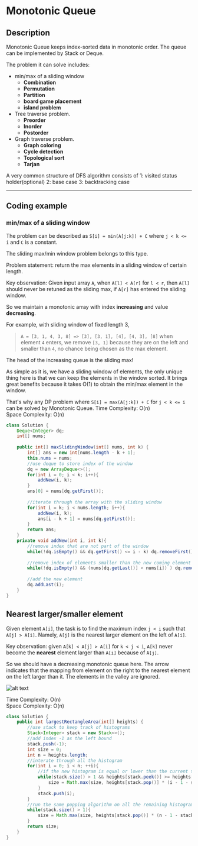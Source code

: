# Monotonic Queue

## **Description**
Monotonic Queue keeps index-sorted data in monotonic order. The queue can be implemented by Stack or Deque.

The problem it can solve includes:
- min/max of a sliding window
  -  **Combination**
  -  **Permutation**
  -  **Partition**
  -  **board game placement**
  -  **island problem**
- Tree traverse problem.
  - **Preorder**
  - **Inorder**
  - **Postorder**
- Graph traverse problem.
  - **Graph coloring**
  - **Cycle detection**
  - **Topological sort**
  - **Tarjan**

A very common structure of DFS algorithm consists of 1: visited status holder(optional) 2: base case 3: backtracking case

---

## **Coding example**

### min/max of a sliding window
The problem can be described as `S[i] = min(A[j:k]) + C` where `j < k <= i` and `C` is a constant.

The sliding max/min window problem belongs to this type.

Problem statement: return the max elements in a sliding window of certain length.

Key observation: Given input array `A`, when `A[l] < A[r]` for `l < r`, then `A[l]` should never be retuned as the sliding max, if `A[r]` has entered the sliding window.

So we maintain a monotonic array with index **increasing** and value **decreasing**.

For example, with sliding window of fixed length 3,
> `A = [3, 1, 4, 3, 8] => [3], [3, 1], [4], [4, 3], [8]` 
> when element `4` enters, we remove `[3, 1]` because they are on the left and smaller than `4`, no chance being chosen as the max element.

The head of the increasing queue is the sliding max!

As simple as it is, we have a sliding window of elements, 
the only unique thing here is that we can keep the elements in the window sorted. It brings great benefits because it takes O(1) to obtain the min/max element in the window.

That's why any DP problem where `S[i] = max(A[j:k]) + C` for `j < k <= i` can be solved by Monotonic Queue.
Time Complexity: O(n)\
Space Complexity: O(n)
```java
class Solution {
    Deque<Integer> dq;
    int[] nums;
    
    public int[] maxSlidingWindow(int[] nums, int k) {
        int[] ans = new int[nums.length - k + 1];
        this.nums = nums;
        //use deque to store index of the window
        dq = new ArrayDeque<>();
        for(int i = 0; i < k; i++){
            addNew(i, k);
        }
        ans[0] = nums[dq.getFirst()];
        
        //iterate through the array with the sliding window
        for(int i = k; i < nums.length; i++){
            addNew(i, k);
            ans[i - k + 1] = nums[dq.getFirst()];
        }
        return ans;
    }
    private void addNew(int i, int k){
        //remove index that are not part of the window
        while(!dq.isEmpty() && dq.getFirst() <= i - k) dq.removeFirst();
        
        //remove index of elements smaller than the new coming element from right
        while(!dq.isEmpty() && (nums[dq.getLast()] < nums[i]) ) dq.removeLast();
        
        //add the new element
        dq.addLast(i);
    }
}
```

Nearest larger/smaller element
---
Given element `A[i]`, the task is to find the maximum index `j < i` such that `A[j] > A[i]`. Namely, `A[j]` is the nearest larger element on the left of `A[i]`.

Key observation: given `A[k] < A[j] > A[i]` for `k < j < i`, `A[k]` never become the **nearest** element larger than `A[i]` because of `A[j]`.

So we should have a decreasing monotonic queue here. The arrow indicates that the mapping from element on the right to the nearest element on the left larger than it. The elements in the valley are ignored.

![alt text](https://imgur.com/ZfQSOag.png)

Time Complexity: O(n)\
Space Complexity: O(n)
```java
class Solution {
    public int largestRectangleArea(int[] heights) {
        //use stack to keep track of histograms
        Stack<Integer> stack = new Stack<>();
        //add index -1 as the left bound
        stack.push(-1);
        int size = 0;
        int n = heights.length;
        //interate through all the histogram
        for(int i = 0; i < n; ++i){
            //if the new histogram is equal or lower than the current top, extract a rectangle formed by the top index's height and the width difference between the second top index and the new histogram
            while(stack.size() > 1 && heights[stack.peek()] >= heights[i]){
                size = Math.max(size, heights[stack.pop()] * (i - 1 - stack.peek()));
            }
            stack.push(i);
        }
        //run the same popping algorithm on all the remaining histograms
        while(stack.size() > 1){
            size = Math.max(size, heights[stack.pop()] * (n - 1 - stack.peek()));
        }
        return size;
    }
}
```